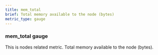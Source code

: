 ```yaml
---
title: mem_total
brief: Total memory available to the node (bytes)
metric_type: gauge
---
```

### mem_total gauge

This is nodes related metric. Total memory available to the node (bytes).